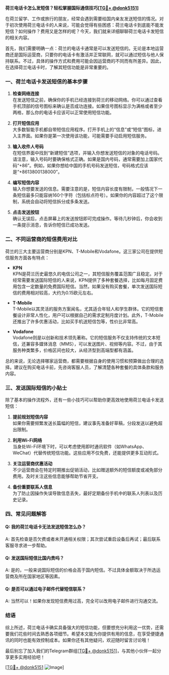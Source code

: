 **荷兰电话卡怎么发短信？轻松掌握国际通信技巧[[TG💪+ @donk5151](https://t.me/s/donk5151)]**

在荷兰留学、工作或旅行的朋友，经常会遇到需要给国内亲友发送短信的情况。对于初次使用荷兰电话卡的人来说，可能会觉得有些困惑：荷兰电话卡到底能不能发短信？如何操作？费用又是怎样的呢？今天，我们就来详细聊聊荷兰电话卡发短信的相关内容。

首先，我们需要明确一点：荷兰的电话卡通常是可以发送短信的。无论是本地运营商还是国际运营商，只要你的电话卡有激活并正常联网，就可以通过短信与他人保持联系。不过，具体的操作方式和费用可能会因运营商的不同而有所差异。因此，在选择荷兰电话卡时，了解其短信功能是非常重要的。

### 一、荷兰电话卡发送短信的基本步骤

1. **检查网络连接**  
   在发送短信之前，确保你的手机已经连接到荷兰的移动网络。你可以通过查看手机顶部的信号图标来确认是否成功连接。如果信号图标显示为满格或者至少两格，那么你的电话卡应该可以正常使用短信功能。

2. **打开短信应用**  
   大多数智能手机都自带短信应用程序。打开手机上的“信息”或“短信”图标，进入主界面。如果你是第一次使用该功能，可能需要手动启用短信服务。

3. **输入收件人号码**  
   在短信界面中找到“新建短信”选项，并输入你想发送短信的对象的电话号码。请注意，输入号码时要确保格式正确。如果是国内号码，通常需要加上国家代码“+86”。例如，如果你想给中国的手机号码发送短信，号码格式应该是“+8613800138000”。

4. **编写短信内容**  
   输入你想要发送的信息。需要注意的是，短信内容长度有限制，一般情况下一条短信最多只能容纳160个字符（包括标点符号）。如果你的内容超过了这个限制，系统会自动将短信拆分成多条发送。

5. **点击发送按钮**  
   确认无误后，点击屏幕上的发送按钮即可完成操作。等待几秒钟后，你会收到一条提示消息，告诉你短信已成功发送。

### 二、不同运营商的短信费用对比

荷兰的三大主要运营商分别是KPN、T-Mobile和Vodafone。这三家公司在提供短信服务方面各有特点：

- **KPN**  
  KPN是荷兰历史最悠久的电信公司之一，其短信服务覆盖范围广且稳定。对于经常需要发送国际短信的人来说，KPN提供了多种套餐选择，比如每月固定费用包含一定数量的免费国际短信。当然，如果没有购买套餐，单次发送国际短信的费用相对较高，大约为0.15欧元左右。

- **T-Mobile**  
  T-Mobile以其灵活的服务方案闻名，尤其适合年轻人和学生群体。它的短信套餐设计非常人性化，用户可以根据自己的需求定制月度计划。此外，T-Mobile还推出了许多优惠活动，比如买手机送短信包等，性价比非常高。

- **Vodafone**  
  Vodafone则是以创新和技术领先著称。它的短信服务不仅支持传统的文本短信，还兼容多媒体消息（MMS），可以发送图片、视频等内容。不过，由于其服务种类繁多，价格区间也较大，从经济型到高端型都有涵盖。

总的来说，无论选择哪家运营商，都需要根据自身的使用习惯和预算做出合理的选择。建议在购买电话卡前，先咨询客服人员，了解清楚各种套餐的具体条款和服务内容。

### 三、发送国际短信的小贴士

除了基本的操作流程外，还有一些小技巧可以帮助你更高效地使用荷兰电话卡发送短信：

1. **提前规划短信内容**  
   如果你需要频繁发送长篇幅的短信，建议事先准备好草稿，分段发送以避免超出限制。

2. **利用Wi-Fi网络**  
   当身处Wi-Fi环境下时，可以考虑使用即时通讯软件（如WhatsApp、WeChat）代替传统短信功能。这些应用不仅免费，还能提供更多互动形式。

3. **关注运营商优惠活动**  
   不少运营商会在特定时期推出促销活动，比如赠送额外的短信额度或减免部分费用。及时关注这些信息能够帮助节省开支。

4. **备份重要联系人信息**  
   为了防止因操作失误导致信息丢失，最好定期备份手机中的联系人列表以及历史记录。

### 四、常见问题解答

#### Q: 我的荷兰电话卡无法发送短信怎么办？
A: 首先检查是否欠费或者未开通相关权限；其次尝试重启设备后再试；最后联系客服寻求进一步帮助。

#### Q: 发送国际短信比国内贵吗？
A: 是的，一般来说国际短信的价格会高于国内短信。不过具体金额取决于所选运营商及所在国家地区等因素。

#### Q: 是否可以通过电子邮件代替短信联系？
A: 当然可以！如果你发现短信费用过高，完全可以改用电子邮件进行沟通交流。

### 结语

综上所述，荷兰电话卡确实具备强大的短信功能，但要想充分利用这一优势，还需要我们花些时间去熟悉各项细节。希望本文能为你提供有用的信息，在享受便捷通讯的同时也能有效控制成本。如果你还有其他疑问，欢迎随时留言讨论哦！

最后别忘了加入我们的Telegram群组[[TG💪+ @donk5151](https://t.me/s/donk5151)]，与其他小伙伴一起分享更多实用经验吧！  

[[TG💪+ @donk5151](https://t.me/s/donk5151) ![Image](https://i.postimg.cc/rwNCRYN7/Snipaste-2025-04-30-17-27-05.png)]